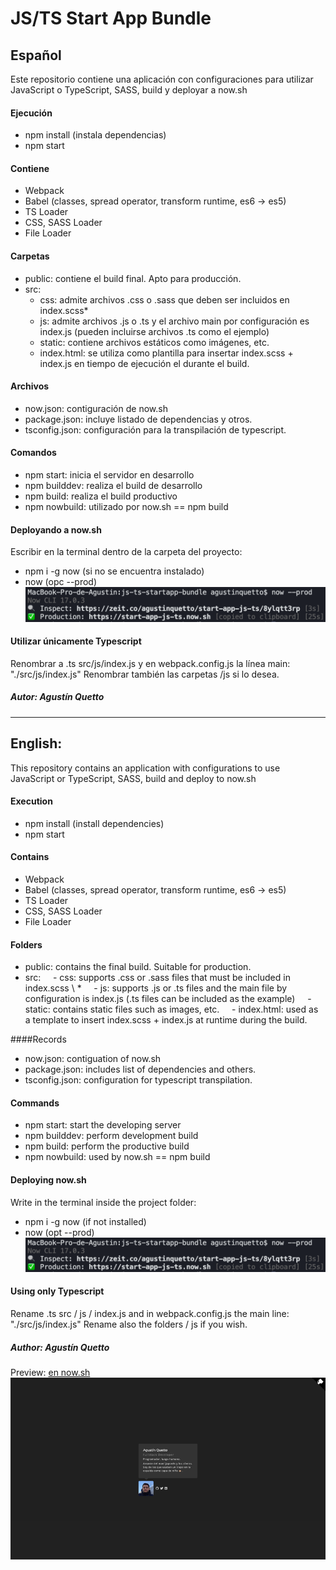 # JS/TS Start App Bundle

## Español

Este repositorio contiene una aplicación con configuraciones para utilizar JavaScript o TypeScript, SASS, build y deployar a now.sh

#### Ejecución

-   npm install (instala dependencias)
-   npm start

#### Contiene

-   Webpack
-   Babel (classes, spread operator, transform runtime, es6 -> es5)
-   TS Loader
-   CSS, SASS Loader
-   File Loader

#### Carpetas

-   public: contiene el build final. Apto para producción.
-   src:
    -   css: admite archivos .css o .sass que deben ser incluidos en index.scss\*
    -   js: admite archivos .js o .ts y el archivo main por configuración es index.js (pueden incluirse archivos .ts como el ejemplo)
    -   static: contiene archivos estáticos como imágenes, etc.
    -   index.html: se utiliza como plantilla para insertar index.scss + index.js en tiempo de ejecución el durante el build.

#### Archivos

-   now.json: contiguración de now.sh
-   package.json: incluye listado de dependencias y otros.
-   tsconfig.json: configuración para la transpilación de typescript.

#### Comandos

-   npm start: inicia el servidor en desarrollo
-   npm builddev: realiza el build de desarrollo
-   npm build: realiza el build productivo
-   npm nowbuild: utilizado por now.sh == npm build

#### Deployando a now.sh

Escribir en la terminal dentro de la carpeta del proyecto:

-   npm i -g now (si no se encuentra instalado)
-   now (opc --prod)
    ![GitHub Logo](https://raw.githubusercontent.com/AgustinQuetto/js-ts-startapp-bundle/master/now-commands.png)

#### Utilizar únicamente Typescript

Renombrar a .ts src/js/index.js y en webpack.config.js la línea main: "./src/js/index.js"
Renombrar también las carpetas /js si lo desea.

##### Autor: Agustín Quetto

---

## English:

This repository contains an application with configurations to use JavaScript or TypeScript, SASS, build and deploy to now.sh

#### Execution

-   npm install (install dependencies)
-   npm start

#### Contains

-   Webpack
-   Babel (classes, spread operator, transform runtime, es6 -> es5)
-   TS Loader
-   CSS, SASS Loader
-   File Loader

#### Folders

-   public: contains the final build. Suitable for production.
-   src:
        - css: supports .css or .sass files that must be included in index.scss \ \*
        - js: supports .js or .ts files and the main file by configuration is index.js (.ts files can be included as the example)
        - static: contains static files such as images, etc.
        - index.html: used as a template to insert index.scss + index.js at runtime during the build.

####Records

-   now.json: contiguation of now.sh
-   package.json: includes list of dependencies and others.
-   tsconfig.json: configuration for typescript transpilation.

#### Commands

-   npm start: start the developing server
-   npm builddev: perform development build
-   npm build: perform the productive build
-   npm nowbuild: used by now.sh == npm build

#### Deploying now.sh

Write in the terminal inside the project folder:

-   npm i -g now (if not installed)
-   now (opt --prod)
    ![GitHub Logo](https://raw.githubusercontent.com/AgustinQuetto/js-ts-startapp-bundle/master/now-commands.png)

#### Using only Typescript

Rename .ts src / js / index.js and in webpack.config.js the main line: "./src/js/index.js"
Rename also the folders / js if you wish.

##### Author: Agustín Quetto

Preview: [en now.sh](https://start-app-js-ts.now.sh/)
![GitHub Logo](https://raw.githubusercontent.com/AgustinQuetto/js-ts-startapp-bundle/master/screenshot.png)
